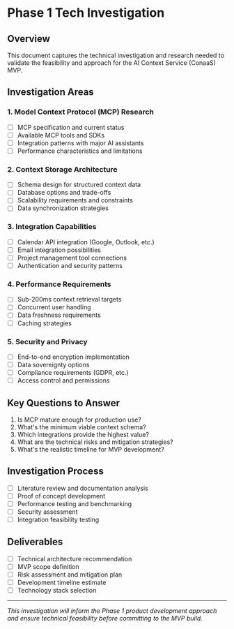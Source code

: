 # Phase 1 Tech Investigation

## Overview
This document captures the technical investigation and research needed to validate the feasibility and approach for the AI Context Service (ConaaS) MVP.

## Investigation Areas

### 1. Model Context Protocol (MCP) Research
- [ ] MCP specification and current status
- [ ] Available MCP tools and SDKs
- [ ] Integration patterns with major AI assistants
- [ ] Performance characteristics and limitations

### 2. Context Storage Architecture
- [ ] Schema design for structured context data
- [ ] Database options and trade-offs
- [ ] Scalability requirements and constraints
- [ ] Data synchronization strategies

### 3. Integration Capabilities
- [ ] Calendar API integration (Google, Outlook, etc.)
- [ ] Email integration possibilities
- [ ] Project management tool connections
- [ ] Authentication and security patterns

### 4. Performance Requirements
- [ ] Sub-200ms context retrieval targets
- [ ] Concurrent user handling
- [ ] Data freshness requirements
- [ ] Caching strategies

### 5. Security and Privacy
- [ ] End-to-end encryption implementation
- [ ] Data sovereignty options
- [ ] Compliance requirements (GDPR, etc.)
- [ ] Access control and permissions

## Key Questions to Answer
1. Is MCP mature enough for production use?
2. What's the minimum viable context schema?
3. Which integrations provide the highest value?
4. What are the technical risks and mitigation strategies?
5. What's the realistic timeline for MVP development?

## Investigation Process
- [ ] Literature review and documentation analysis
- [ ] Proof of concept development
- [ ] Performance testing and benchmarking
- [ ] Security assessment
- [ ] Integration feasibility testing

## Deliverables
- [ ] Technical architecture recommendation
- [ ] MVP scope definition
- [ ] Risk assessment and mitigation plan
- [ ] Development timeline estimate
- [ ] Technology stack selection

---

*This investigation will inform the Phase 1 product development approach and ensure technical feasibility before committing to the MVP build.*